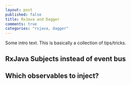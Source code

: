 ```yaml
---
layout: post
published: false
title: RxJava and Dagger
comments: true
categories: "rxjava, dagger"
---
```


Some intro text. This is basically a collection of tips/tricks.
<!--more-->
## RxJava Subjects instead of event bus

## Which observables to inject?

##
